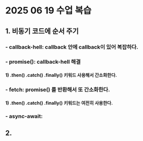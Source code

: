 # 2025 06 19 수업 복습
## 1. 비동기 코드에 순서 주기
### - callback-hell: callback 안에 callback이 있어 복잡하다.
### - promise(): callback-hell 해결
#### 1) .then() .catch() .finally() 키워드 사용해서 간소화한다.
### - fetch: promise() 를 반환해서 또 간소화한다.
#### 1) .then() .catch() .finally() 키워드는 여전히 사용한다.
### - async-await: 
## 2. 
